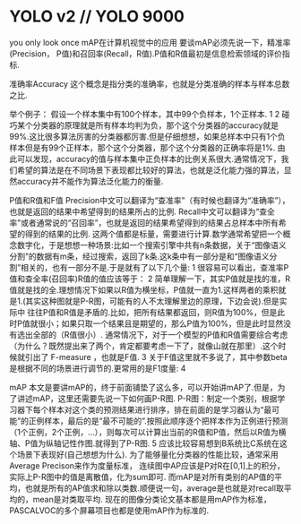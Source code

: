 # YOLO v2 // YOLO 9000
you only look once
mAP在计算机视觉中的应用
要谈mAP必须先说一下，精准率(Precision， P值)和召回率(Recall，R值).P值和R值最初是信息检索领域的评价指标.

准确率Accuracy
这个概念是指分类的准确率，也就是分类准确的样本与样本总数之比.

举个例子：
假设一个样本集中有100个样本，其中99个负样本，1个正样本.
1
2
碰巧某个分类器的原理就是所有样本均判为负，那个这个分类器的accuracy就是99%.这比很多算法厉害的分类器都厉害.但是仔细想想，如果总样本中只有1个负样本但是有99个正样本，那个这个分类器，那个这个分类器的正确率将是1%.
由此可以发现，accuracy的值与样本集中正负样本的比例关系很大.通常情况下，我们希望的算法是在不同场景下表现都比较好的算法，也就是泛化能力强的算法，显然accuracy并不能作为算法泛化能力的衡量.

P值和R值和F值
Precision中文可以翻译为“查准率”（有时候也翻译为“准确率”），也就是返回的结果中希望得到的结果所占的比例.
Recall中文可以翻译为“查全率”或者通常说的“召回率”，也就是返回的结果希望得到的结果占总样本中所有希望的得到的结果的比例.
这两个值都是标量，需要进行计算.数学通常希望把一个概念数字化，于是想想一种场景:比如一个搜索引擎中共有n条数据，关于“图像语义分割”的数据有m条，经过搜索，返回了k条.这k条中有一部分是和“图像语义分割”相关的，也有一部分不是.于是就有了以下几个量:
1
很容易可以看出，查准率P值和查全率(召回率)R值的值应该等于：
2
简单理解一下，其实P值就是找的准，R值就是找的全.理想情况下如果以R值为横坐标，P值就一直为1.这样两者的乘积就是1.(其实这种图就是P-R图，可能有的人不太理解里边的原理，下边会说).但是实际中
往往P值和R值是矛盾的.比如，把所有结果都返回，则R值为100%，但是此时P值就很小；如果只取一个结果且是期望的，那么P值为100%，但是此时显然没有选出全部的（R值很小）.
通常情况下，对于一个模型的P值和R值需要综合考虑（为什么？既然提出来了两个，肯定都要考虑一下了，就像山就在那里）.这个时候就引出了 F-measure ，也就是F值.
3
关于F值这里就不多说了，其中参数beta是根据不同的场景进行调节的.更常用的是F1度量:
4

mAP
本文是要讲mAP的，终于前面铺垫了这么多，可以开始讲mAP了.但是，为了讲述mAP，这里还需要先说一下如何画P-R图.
P-R图：制定一个类别，根据学习器下每个样本对这个类的预测结果进行排序，排在前面的是学习器认为“最可能”的正例样本，最后的是“最不可能的”.按照此顺序逐个把样本作为正例进行预测（1个正例，2个正例，…），则每次可以计算出当前的R值和P值，然后以R值为横轴、P值为纵轴记性作图.就得到了P-R图.
5
应该比较容易想到B系统比C系统在这个场景下表现好(自己想想为什么).
为了能够量化分类器的性能比较，通常采用Average Precison来作为度量标准， 连续图中AP应该是P对R在[0,1]上的积分，实际上P-R图中的值是离散值，化为sum即可.
而mAP是对所有类别的AP值的平均，也就是所有的AP值求和除以类数.顺便说一句，average是也就是对recall取平均的，mean是对类取平均.
现在的图像分类论文基本都是用mAP作为标准，PASCALVOC的多个屏幕项目也都是使用mAP作为标准的.